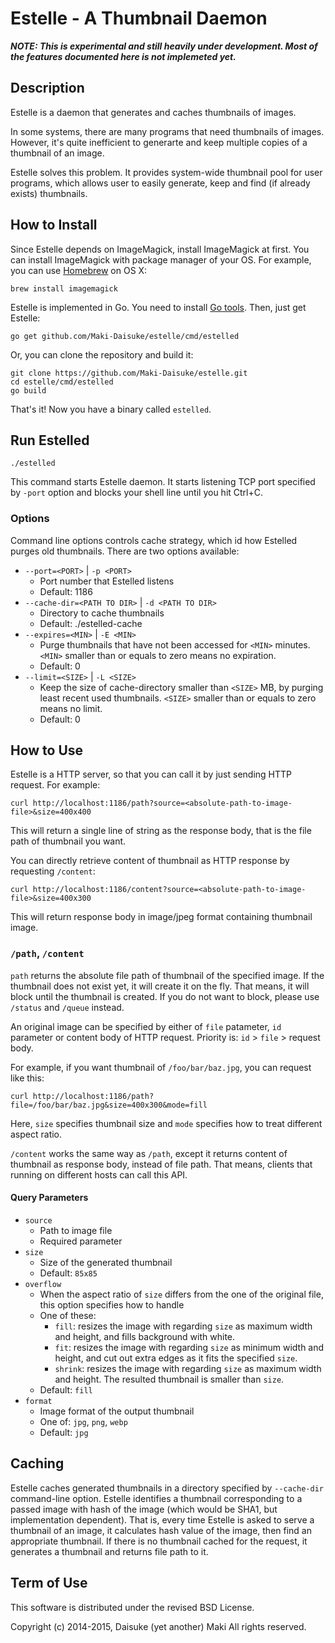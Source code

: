 Estelle - A Thumbnail Daemon
============================

_**NOTE: This is experimental and still heavily under development. Most of the
features documented here is not implemeted yet.**_

Description
-----------

Estelle is a daemon that generates and caches thumbnails of images.

In some systems, there are many programs that need thumbnails of images. However,
it's quite inefficient to generarte and keep multiple copies of a thumbnail of an
image.

Estelle solves this problem. It provides system-wide thumbnail pool for user
programs, which allows user to easily generate, keep and find (if already exists)
thumbnails.


How to Install
--------------

Since Estelle depends on ImageMagick, install ImageMagick at first. You can
install ImageMagick with package manager of your OS. For example, you can use
[Homebrew](http://brew.sh/) on OS X:

    brew install imagemagick

Estelle is implemented in Go. You need to install [Go tools](http://golang.org/doc/install).
Then, just get Estelle:

    go get github.com/Maki-Daisuke/estelle/cmd/estelled

Or, you can clone the repository and build it:

    git clone https://github.com/Maki-Daisuke/estelle.git
    cd estelle/cmd/estelled
    go build

That's it! Now you have a binary called `estelled`.


Run Estelled
------------

    ./estelled

This command starts Estelle daemon. It starts listening TCP port specified by
`-port` option and blocks your shell line until you hit Ctrl+C.

### Options

Command line options controls cache strategy, which id how Estelled purges old
thumbnails. There are two options available:

- `--port=<PORT>` | `-p <PORT>`
  - Port number that Estelled listens
  - Default: 1186
- `--cache-dir=<PATH TO DIR>` | `-d <PATH TO DIR>`
  - Directory to cache thumbnails
  - Default: ./estelled-cache
- `--expires=<MIN>` | `-E <MIN>`
  - Purge thumbnails that have not been accessed for `<MIN>` minutes. `<MIN>`
    smaller than or equals to zero means no expiration.
  - Default: 0
- `--limit=<SIZE>` | `-L <SIZE>`
  - Keep the size of cache-directory smaller than `<SIZE>` MB, by purging least
    recent used thumbnails. `<SIZE>` smaller than or equals to zero means no limit.
  - Default: 0

How to Use
----------

Estelle is a HTTP server, so that you can call it by just sending HTTP request.
For example:

    curl http://localhost:1186/path?source=<absolute-path-to-image-file>&size=400x400


This will return a single line of string as the response body, that is the file
path of thumbnail you want.

You can directly retrieve content of thumbnail as HTTP response by requesting
`/content`:

    curl http://localhost:1186/content?source=<absolute-path-to-image-file>&size=400x300

This will return response body in image/jpeg format containing thumbnail image.


### `/path`, `/content`

`path` returns the absolute file path of thumbnail of the specified image.
If the thumbnail does not exist yet, it will create it on the fly. That means,
it will block until the thumbnail is created. If you do not want to block,
please use `/status` and `/queue` instead.

An original image can be specified by either of `file` patameter, `id` parameter
or content body of HTTP request.
Priority is: `id` > `file` > request body.

For example, if you want thumbnail of `/foo/bar/baz.jpg`, you can request like this:

    curl http://localhost:1186/path?file=/foo/bar/baz.jpg&size=400x300&mode=fill

Here, `size` specifies thumbnail size and `mode` specifies how to treat different aspect ratio.

`/content` works the same way as `/path`, except it returns content of thumbnail
as response body, instead of file path. That means, clients that running on
different hosts can call this API.

#### Query Parameters

- `source`
  - Path to image file
  - Required parameter
- `size`
  - Size of the generated thumbnail
  - Default: `85x85`
- `overflow`
  - When the aspect ratio of `size` differs from the one of the original file, this option specifies how to handle
  - One of these:
    - `fill`: resizes the image with regarding `size` as maximum width and height, and fills background with white.
    - `fit`: resizes the image with regarding `size` as minimum width and height, and cut out extra edges as it fits the specified `size`.
    - `shrink`: resizes the image with regarding `size` as maximum width and height. The resulted thumbnail is smaller than `size`.
  - Default: `fill`
- `format`
  - Image format of the output thumbnail
  - One of: `jpg`, `png`, `webp`
  - Default: `jpg`


Caching
-------

Estelle caches generated thumbnails in a directory specified by `--cache-dir`
command-line option. Estelle identifies a thumbnail corresponding to a passed image
with hash of the image (which would be SHA1, but implementation dependent). That is,
every time Estelle is asked to serve a thumbnail of an image, it calculates hash
value of the image, then find an appropriate thumbnail. If there is no thumbnail
cached for the request, it generates a thumbnail and returns file path to it.


Term of Use
-----------

This software is distributed under the revised BSD License.

Copyright (c) 2014-2015, Daisuke (yet another) Maki All rights reserved.
